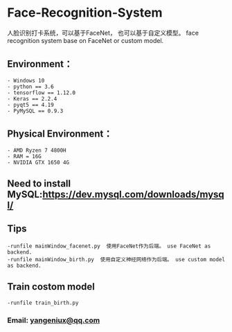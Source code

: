 
  
# Face-Recognition-System
  人脸识别打卡系统，可以基于FaceNet， 也可以基于自定义模型。 face recognition system base on FaceNet or custom model.

## Environment：

    - Windows 10
    - python == 3.6
    - tensorflow == 1.12.0
    - Keras == 2.2.4
    - pyqt5 == 4.19
    - PyMySQL == 0.9.3
    
## Physical Environment：
    - AMD Ryzen 7 4800H
    - RAM = 16G
    - NVIDIA GTX 1650 4G

## Need to install MySQL:https://dev.mysql.com/downloads/mysql/
## Tips 
    -runfile mainWindow_facenet.py  使用FaceNet作为后端。 use FaceNet as backend.
    -runfile mainWindow_birth.py  使用自定义神经网络作为后端。 use custom model as backend.
## Train costom model
    -runfile train_birth.py

### Email: yangeniux@qq.com
